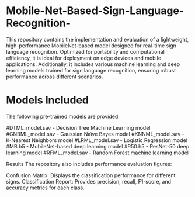 # Mobile-Net-Based-Sign-Language-Recognition-
This repository contains the implementation and evaluation of a lightweight, high-performance MobileNet-based model designed for real-time sign language recognition. Optimized for portability and computational efficiency, it is ideal for deployment on edge devices and mobile applications. Additionally, it includes various machine learning and deep learning models trained for sign language recognition, ensuring robust performance across different scenarios.

# Models Included
The following pre-trained models are provided:

#DTML_model.sav - Decision Tree Machine Learning model
#GNBML_model.sav - Gaussian Naïve Bayes model
#KNNML_model.sav - K-Nearest Neighbors model
#LRML_model.sav - Logistic Regression model
#MB.h5 - MobileNet-based deep learning model
#R50.h5 - ResNet-50 deep learning model
#RFML_model.sav - Random Forest machine learning model

Results
The repository also includes performance evaluation figures:

Confusion Matrix: Displays the classification performance for different signs.
Classification Report: Provides precision, recall, F1-score, and accuracy metrics for each class.
